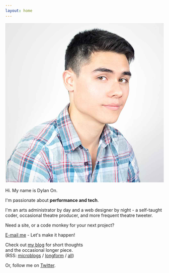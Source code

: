 ```yaml
---
layout: home
---
```


<div class="row">
	<div class="col-sm-4">
		<img class="headshot" src="assets/dylan_on_headshot.jpg" />
	</div>
	<div class="col-sm-8">
		<p class="h1"><span class="hi">Hi.</span> <span class="mynameis">My name is Dylan On.</span></p>
		<div class="panel text-center">
			<div class="subpanel">
				<p>I'm passionate about <strong>performance and tech</strong>.</p>
			</div>
			<p>
			I'm an arts administrator by day and
			a web designer by night - a self-taught coder, occasional theatre producer,
			and more frequent theatre tweeter.
			</p>
		</div>
	</div>
</div>

<div class="row">
	<div class="col-sm-4">
		<div class="panel text-center">
			<p class="small">Need a site, or a code monkey for your next project?</p>
			<div class="subpanel">
				<p><a href="mailto:hey@dylanon.com">E-mail me</a> - Let's make it happen!</p>
			</div>
		</div>
	</div>
	<div class="col-sm-8 text-center text-lowercase">
		<p>Check out <a href="{{ site.baseurl }}{% link blog.md %}">my blog</a> for short thoughts<br> 
		and the occasional longer piece.<br>
		(RSS: <a href="#">microblogs</a> / <a href="#">longform</a> / <a href="#">all</a>)</p>
		<p>Or, follow me on <a href="https://twitter.com/dylanon">Twitter</a>.</p>
	</div>
</div>